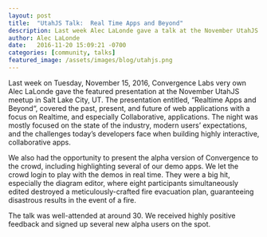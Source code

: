 ```yaml
---
layout: post
title:  "UtahJS Talk:  Real Time Apps and Beyond"
description: Last week Alec LaLonde gave a talk at the November UtahJS meetup in Salt Lake City, UT. Realtime Apps and Beyond covered the past, present, and future of web applications with a focus on Realtime, and especially Collaborative, applications.
author: Alec LaLonde
date:   2016-11-20 15:09:21 -0700
categories: [community, talks]
featured_image: /assets/images/blog/utahjs.png
---
```


Last week on Tuesday, November 15, 2016, Convergence Labs very own Alec LaLonde gave the featured presentation at the November UtahJS meetup in Salt Lake City, UT. The presentation entitled, “Realtime Apps and Beyond“, covered the past, present, and future of web applications with a focus on Realtime, and especially Collaborative, applications. The night was mostly focused on the state of the industry, modern users’ expectations, and the challenges today’s developers face when building highly interactive, collaborative apps.

We also had the opportunity to present the alpha version of Convergence to the crowd, including highlighting several of our demo apps. We let the crowd login to play with the demos in real time. They were a big hit, especially the diagram editor, where eight participants simultaneously edited destroyed a meticulously-crafted fire evacuation plan, guaranteeing disastrous results in the event of a fire.

The talk was well-attended at around 30. We received highly positive feedback and signed up several new alpha users on the spot.